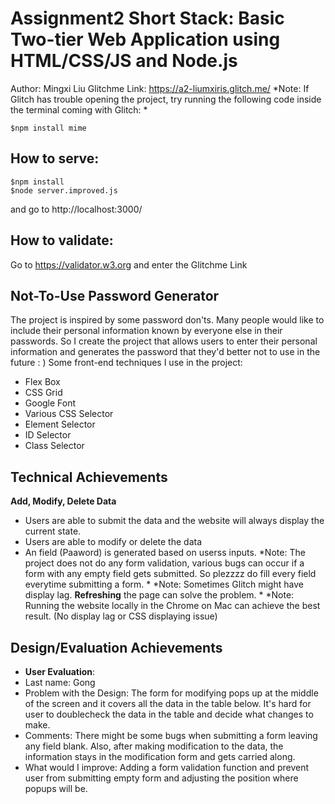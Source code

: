 # Assignment2  Short Stack: Basic Two-tier Web Application using HTML/CSS/JS and Node.js 

Author: Mingxi Liu
Glitchme Link: https://a2-liumxiris.glitch.me/
*Note: If Glitch has trouble opening the project, try running the following code inside the terminal coming with Glitch: *
```
$npm install mime
```
## How to serve:
```
$npm install
$node server.improved.js
```
and go to http://localhost:3000/
## How to validate:
Go to 
https://validator.w3.org 
and enter the Glitchme Link
## Not-To-Use Password Generator
The project is inspired by some password don'ts. Many people would like to include their personal information known by everyone else in their passwords. So I create the project that allows users to enter their personal information and generates the password that they'd better not to use in the future : )
Some front-end techniques I use in the project:
- Flex Box
- CSS Grid
- Google Font
- Various CSS Selector 
 - Element Selector
 - ID Selector
 - Class Selector

## Technical Achievements
**Add, Modify, Delete Data**
- Users are able to submit the data and the website will always display the current state.
- Users are able to modify or delete the data
- An field (Paaword) is generated based on userss inputs. 
*Note: The project does not do any form validation, various bugs can occur if a form with any empty field gets submitted. So plezzzz do fill every field everytime submitting a form. *
*Note: Sometimes Glitch might have display lag. **Refreshing** the page  can solve the problem. *
*Note: Running the website locally in the Chrome on Mac can achieve the best result. (No display lag or CSS displaying  issue)
## Design/Evaluation Achievements
- **User Evaluation**:
 - Last name: Gong
 - Problem with the Design: The form for modifying pops up at the middle of the screen and it covers all the data in the table below. It's hard for user to doublecheck the data in the table and decide what changes to make. 
 - Comments: There might be some bugs when submitting a form leaving any field blank. Also, after making modification to the data, the information stays in the modification form and gets carried along.
 - What would I improve: Adding a form validation function and prevent user from submitting empty form and adjusting the position where popups will be. 